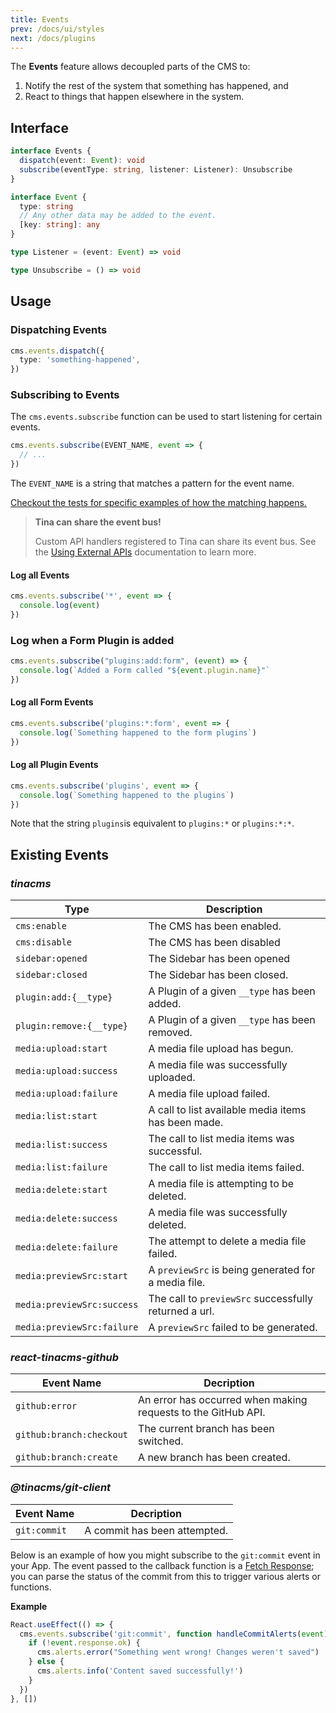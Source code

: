 ```yaml
---
title: Events
prev: /docs/ui/styles
next: /docs/plugins
---
```


The **Events** feature allows decoupled parts of the CMS to:

1. Notify the rest of the system that something has happened, and
2. React to things that happen elsewhere in the system.

## Interface

```ts
interface Events {
  dispatch(event: Event): void
  subscribe(eventType: string, listener: Listener): Unsubscribe
}

interface Event {
  type: string
  // Any other data may be added to the event.
  [key: string]: any
}

type Listener = (event: Event) => void

type Unsubscribe = () => void
```

## Usage

### Dispatching Events

```ts
cms.events.dispatch({
  type: 'something-happened',
})
```

### Subscribing to Events

The `cms.events.subscribe` function can be used to start listening for certain events.

```ts
cms.events.subscribe(EVENT_NAME, event => {
  // ...
})
```

The `EVENT_NAME` is a string that matches a pattern for the event name.

[Checkout the tests for specific examples of how the matching happens.](https://github.com/tinacms/tinacms/blob/master/packages/@tinacms/core/src/events.test.ts)

> **Tina can share the event bus!**
>
> Custom API handlers registered to Tina can share its event bus.
> See the [Using External APIs](/docs/apis/#using-tinas-event-bus) documentation to learn more.

#### Log all Events

```ts
cms.events.subscribe('*', event => {
  console.log(event)
})
```

### Log when a Form Plugin is added

```ts
cms.events.subscribe("plugins:add:form", (event) => {
  console.log(`Added a Form called "${event.plugin.name}"`
})
```

#### Log all Form Events

```ts
cms.events.subscribe('plugins:*:form', event => {
  console.log(`Something happened to the form plugins`)
})
```

#### Log all Plugin Events

```ts
cms.events.subscribe('plugins', event => {
  console.log(`Something happened to the plugins`)
})
```

Note that the string `plugins`is equivalent to `plugins:*` or `plugins:*:*`.

## Existing Events

### _tinacms_

| Type                       | Description                                           |
| -------------------------- | ----------------------------------------------------- |
| `cms:enable`               | The CMS has been enabled.                             |
| `cms:disable`              | The CMS has been disabled                             |
| `sidebar:opened`           | The Sidebar has been opened                           |
| `sidebar:closed`           | The Sidebar has been closed.                          |
| `plugin:add:{__type}`      | A Plugin of a given `__type` has been added.          |
| `plugin:remove:{__type}`   | A Plugin of a given `__type` has been removed.        |
| `media:upload:start`       | A media file upload has begun.                        |
| `media:upload:success`     | A media file was successfully uploaded.               |
| `media:upload:failure`     | A media file upload failed.                           |
| `media:list:start`         | A call to list available media items has been made.   |
| `media:list:success`       | The call to list media items was successful.          |
| `media:list:failure`       | The call to list media items failed.                  |
| `media:delete:start`       | A media file is attempting to be deleted.             |
| `media:delete:success`     | A media file was successfully deleted.                |
| `media:delete:failure`     | The attempt to delete a media file failed.            |
| `media:previewSrc:start`   | A `previewSrc` is being generated for a media file.   |
| `media:previewSrc:success` | The call to `previewSrc` successfully returned a url. |
| `media:previewSrc:failure` | A `previewSrc` failed to be generated.                |

### _react-tinacms-github_

| Event Name               | Decription                                                    |
| ------------------------ | ------------------------------------------------------------- |
| `github:error`           | An error has occurred when making requests to the GitHub API. |
| `github:branch:checkout` | The current branch has been switched.                         |
| `github:branch:create`   | A new branch has been created.                                |

### _@tinacms/git-client_

| Event Name   | Decription                   |
| ------------ | ---------------------------- |
| `git:commit` | A commit has been attempted. |

Below is an example of how you might subscribe to the `git:commit` event in your App. The event passed to the callback function is a [Fetch Response](https://developer.mozilla.org/en-US/docs/Web/API/Response 'Fetch Response'); you can parse the status of the commit from this to trigger various alerts or functions.

**Example**

```jsx
React.useEffect(() => {
  cms.events.subscribe('git:commit', function handleCommitAlerts(event) {
    if (!event.response.ok) {
      cms.alerts.error("Something went wrong! Changes weren't saved")
    } else {
      cms.alerts.info('Content saved successfully!')
    }
  })
}, [])
```
